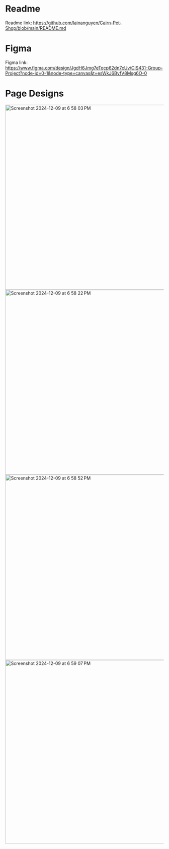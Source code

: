 # Readme

Readme link: https://github.com/lainanguyen/Cairn-Pet-Shop/blob/main/README.md

# Figma

Figma link: https://www.figma.com/design/JgdH6Jmg7eTqcp62dn7cUv/CIS431-Group-Project?node-id=0-1&node-type=canvas&t=esWkJ6BvfV8Msg6O-0

# Page Designs
<img width="587" alt="Screenshot 2024-12-09 at 6 58 03 PM" src="https://github.com/user-attachments/assets/f74b3e12-a19b-4707-b8be-39f36721a2da">

<img width="587" alt="Screenshot 2024-12-09 at 6 58 22 PM" src="https://github.com/user-attachments/assets/3368a968-0eb7-4343-9304-bc6761a4f639">

<img width="588" alt="Screenshot 2024-12-09 at 6 58 52 PM" src="https://github.com/user-attachments/assets/a73e8cb9-b5dc-48e6-a15b-ab9854c2c36d">

<img width="583" alt="Screenshot 2024-12-09 at 6 59 07 PM" src="https://github.com/user-attachments/assets/c4da6cee-e30a-4398-a84f-e325b0bb1658">

